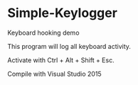 # Simple-Keylogger
Keyboard hooking demo

This program will log all keyboard activity.

Activate with Ctrl + Alt + Shift + Esc.

Compile with Visual Studio 2015
